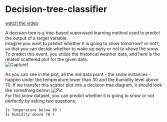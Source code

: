 # Decision-tree-classifier

[watch the video](https://youtu.be/RmajweUFKvM)

A decision tree is a tree-based supervised learning method used to predict the output of a target variable.<br>Imagine you want to predict whether it is going to snow tomorrow? or not?, so that you can decide whether to wake up early or not to shove the snow.
To predict this event, you utilize the historical weather data, and here is the related scattered plot for the given data.<br>
![Capture1](https://user-images.githubusercontent.com/81442054/135790577-cb6667af-4d7f-4838-aedb-4400c7511e43.PNG)

As you can see in the plot, all the red data point - the snow instances - happen under the temperature lower than 30 and the humidity level above 70. If we transfer this scatter plot into a decision tree diagram, it should look like something below:
![Pic](https://raw.githubusercontent.com/lilly-chen/Bite-sized-Machine-Learning/f19b826cf8bbd4164fbb433039eb50ffebb9de59/Decision%20Tree/Capture2.PNG)<br>
For this snow dataset, you can predict whether it is going to snow or not perfectly by asking two questions:

    Is Temperature below 30 ?
    Is Humidity above 70 ?


